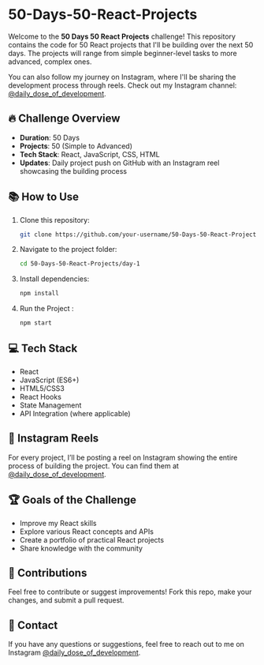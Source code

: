 # 50-Days-50-React-Projects

Welcome to the **50 Days 50 React Projects** challenge! This repository contains the code for 50 React projects that I'll be building over the next 50 days. The projects will range from simple beginner-level tasks to more advanced, complex ones.

You can also follow my journey on Instagram, where I'll be sharing the development process through reels. Check out my Instagram channel: [@daily_dose_of_development](https://www.instagram.com/daily_dose_of_development/).

## 🔥 Challenge Overview

- **Duration**: 50 Days
- **Projects**: 50 (Simple to Advanced)
- **Tech Stack**: React, JavaScript, CSS, HTML
- **Updates**: Daily project push on GitHub with an Instagram reel showcasing the building process

## 📚 How to Use

1. Clone this repository:
   ```bash
   git clone https://github.com/your-username/50-Days-50-React-Projects.git
2. Navigate to the project folder:
   ```bash
   cd 50-Days-50-React-Projects/day-1
3.  Install dependencies:
    ```bash
    npm install
4. Run the Project :
   ```bash
   npm start

## 💻 Tech Stack
- React
- JavaScript (ES6+)
- HTML5/CSS3
- React Hooks
- State Management
- API Integration (where applicable)

## 🎥 Instagram Reels
For every project, I’ll be posting a reel on Instagram showing the entire process of building the project. You can find them at [@daily_dose_of_development](https://www.instagram.com/daily_dose_of_development/).

## 🏆 Goals of the Challenge
- Improve my React skills
- Explore various React concepts and APIs
- Create a portfolio of practical React projects
- Share knowledge with the community

## 🤝 Contributions
Feel free to contribute or suggest improvements! Fork this repo, make your changes, and submit a pull request.

## 📧 Contact
If you have any questions or suggestions, feel free to reach out to me on Instagram [@daily_dose_of_development](https://www.instagram.com/daily_dose_of_development/).

